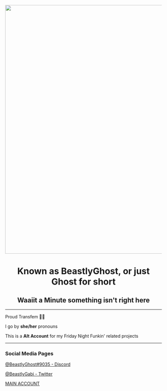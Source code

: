 <p align="center">
  <img src="https://cdn.discordapp.com/attachments/930661629505466448/1059336186407166064/722_Sem_Titulo_20230102020014.png" width="800"/></a>
  <h1 align="center">Known as BeastlyGhost, or just Ghost for short</h1>
  <h2 align="center">Waaiit a Minute something isn't right here</h2>
</p>

----------------------------------------------

Proud Transfem 🏳️‍⚧️

I go by **she/her** pronouns

This is a **Alt Account** for my Friday Night Funkin' related projects

----------------------------------------------
### Social Media Pages

[@BeastlyGhost#9035 - Discord](discord.com/users/597124141530742805)

[@BeastlyGabi - Twitter](https://twitter.com/BeastlyGabi)

[MAIN ACCOUNT](https://github.com/BeastlyGhost)
